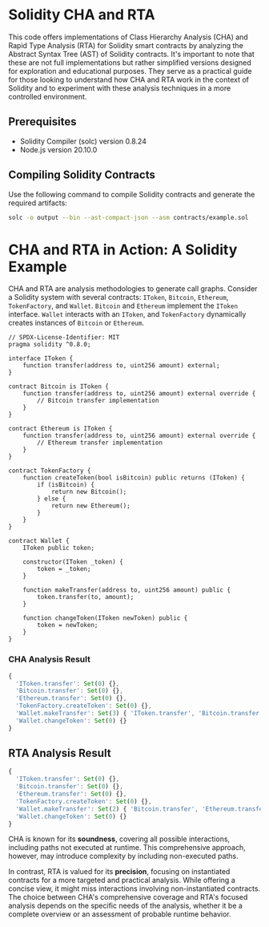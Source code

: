 # Solidity CHA and RTA

This code offers implementations of Class Hierarchy Analysis (CHA) and Rapid Type Analysis (RTA) for Solidity smart contracts by analyzing the Abstract Syntax Tree (AST) of Solidity contracts. It's important to note that these are not full implementations but rather simplified versions designed for exploration and educational purposes. They serve as a practical guide for those looking to understand how CHA and RTA work in the context of Solidity and to experiment with these analysis techniques in a more controlled environment.

## Prerequisites

- Solidity Compiler (solc) version 0.8.24
- Node.js version 20.10.0

## Compiling Solidity Contracts

Use the following command to compile Solidity contracts and generate the required artifacts:

```bash
solc -o output --bin --ast-compact-json --asm contracts/example.sol
```

# CHA and RTA in Action: A Solidity Example

CHA and RTA are analysis methodologies to generate call graphs.
Consider a Solidity system with several contracts: `IToken`, `Bitcoin`, `Ethereum`, `TokenFactory`, and `Wallet`. `Bitcoin` and `Ethereum` implement the `IToken` interface. `Wallet` interacts with an `IToken`, and `TokenFactory` dynamically creates instances of `Bitcoin` or `Ethereum`.

```solidity
// SPDX-License-Identifier: MIT
pragma solidity ^0.8.0;

interface IToken {
    function transfer(address to, uint256 amount) external;
}

contract Bitcoin is IToken {
    function transfer(address to, uint256 amount) external override {
        // Bitcoin transfer implementation
    }
}

contract Ethereum is IToken {
    function transfer(address to, uint256 amount) external override {
        // Ethereum transfer implementation
    }
}

contract TokenFactory {
    function createToken(bool isBitcoin) public returns (IToken) {
        if (isBitcoin) {
            return new Bitcoin();
        } else {
            return new Ethereum();
        }
    }
}

contract Wallet {
    IToken public token;

    constructor(IToken _token) {
        token = _token;
    }

    function makeTransfer(address to, uint256 amount) public {
        token.transfer(to, amount);
    }

    function changeToken(IToken newToken) public {
        token = newToken;
    }
}
```

### CHA Analysis Result

```js
{
  'IToken.transfer': Set(0) {},
  'Bitcoin.transfer': Set(0) {},
  'Ethereum.transfer': Set(0) {},
  'TokenFactory.createToken': Set(0) {},
  'Wallet.makeTransfer': Set(3) { 'IToken.transfer', 'Bitcoin.transfer', 'Ethereum.transfer' },
  'Wallet.changeToken': Set(0) {}
}

```

## RTA Analysis Result

```js
{
  'IToken.transfer': Set(0) {},
  'Bitcoin.transfer': Set(0) {},
  'Ethereum.transfer': Set(0) {},
  'TokenFactory.createToken': Set(0) {},
  'Wallet.makeTransfer': Set(2) { 'Bitcoin.transfer', 'Ethereum.transfer' },
  'Wallet.changeToken': Set(0) {}
}

```

CHA is known for its **soundness**, covering all possible interactions, including paths not executed at runtime. This comprehensive approach, however, may introduce complexity by including non-executed paths.

In contrast, RTA is valued for its **precision**, focusing on instantiated contracts for a more targeted and practical analysis. While offering a concise view, it might miss interactions involving non-instantiated contracts. The choice between CHA's comprehensive coverage and RTA's focused analysis depends on the specific needs of the analysis, whether it be a complete overview or an assessment of probable runtime behavior.
